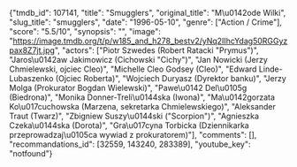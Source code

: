 {"tmdb_id": 107141, "title": "Smugglers", "original_title": "M\u0142ode Wilki", "slug_title": "smugglers", "date": "1996-05-10", "genre": ["Action / Crime"], "score": "5.5/10", "synopsis": "", "image": "https://image.tmdb.org/t/p/w185_and_h278_bestv2/yNq2IIhcYdag50RGGyzpax8Z7jt.jpg", "actors": ["Piotr Szwedes (Robert Ratacki \"Prymus\")", "Jaros\u0142aw Jakimowicz (Cichowski \"Cichy\")", "Jan Nowicki (Jerzy Chmielewski, ojciec Cleo)", "Michelle Cleo Godsey (Cleo)", "Edward Linde-Lubaszenko (Ojciec Roberta)", "Wojciech Duryasz (Dyrektor banku)", "Jerzy Molga (Prokurator Bogdan Wielewski)", "Pawe\u0142 Del\u0105g (Biedrona)", "Monika Donner-Treli\u0144ska (Iwona)", "Ma\u0142gorzata Ko\u017cuchowska (Marzena, sekretarka Chmielewskiego)", "Aleksander Traut (Twarz)", "Zbigniew Suszy\u0144ski (\"Scorpion\")", "Agnieszka Czeka\u0144ska (Dorota)", "Gra\u017cyna Torbicka (Dziennikarka przeprowadzaj\u0105ca wywiad z prokuratorem)"], "comments": [], "recommandations_id": [32559, 143240, 283389], "youtube_key": "notfound"}